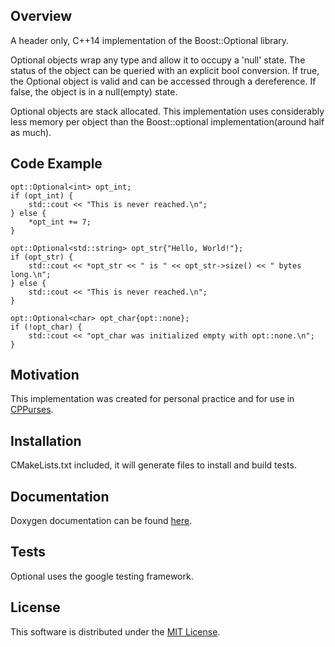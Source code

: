 ## Overview
A header only, C++14 implementation of the Boost::Optional library.

Optional objects wrap any type and allow it to occupy a 'null' state. The
status of the object can be queried with an explicit bool conversion. If true,
the Optional object is valid and can be accessed through a dereference. If
false, the object is in a null(empty) state.

Optional objects are stack allocated. This implementation uses considerably less
memory per object than the Boost::optional implementation(around half as much).

## Code Example
    opt::Optional<int> opt_int;
    if (opt_int) {
        std::cout << "This is never reached.\n";
    } else {
        *opt_int += 7;
    }

    opt::Optional<std::string> opt_str{"Hello, World!"};
    if (opt_str) {
        std::cout << *opt_str << " is " << opt_str->size() << " bytes long.\n";
    } else {
        std::cout << "This is never reached.\n";
    }

    opt::Optional<char> opt_char{opt::none};
    if (!opt_char) {
        std::cout << "opt_char was initialized empty with opt::none.\n";
    }

## Motivation
This implementation was created for personal practice and for use in
[CPPurses](https://github.com/a-n-t-h-o-n-y/CPPurses).

## Installation
CMakeLists.txt included, it will generate files to install and build tests.

## Documentation
Doxygen documentation can be found [here](
https://a-n-t-h-o-n-y.github.io/Optional/).

## Tests
Optional uses the google testing framework.

## License
This software is distributed under the [MIT License](LICENSE.txt).
